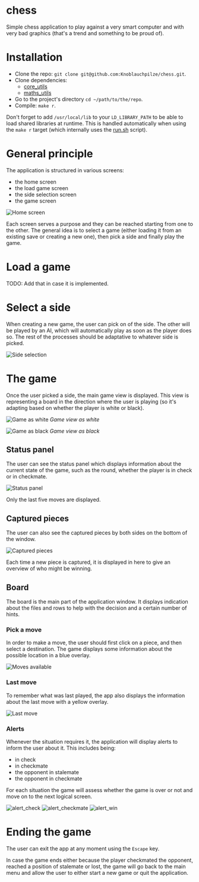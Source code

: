 
# chess

Simple chess application to play against a very smart computer and with very bad graphics (that's a trend and something to be proud of).

# Installation

- Clone the repo: `git clone git@github.com:Knoblauchpilze/chess.git`.
- Clone dependencies:
    * [core_utils](https://github.com/Knoblauchpilze/core_utils)
    * [maths_utils](https://github.com/Knoblauchpilze/maths_utils)
- Go to the project's directory `cd ~/path/to/the/repo`.
- Compile: `make r`.

Don't forget to add `/usr/local/lib` to your `LD_LIBRARY_PATH` to be able to load shared libraries at runtime. This is handled automatically when using the `make r` target (which internally uses the [run.sh](https://github.com/Knoblauchpilze/chess/blob/master/data/run.sh) script).

# General principle

The application is structured in various screens:
* the home screen
* the load game screen
* the side selection screen
* the game screen

![Home screen](resources/home_screen.png)

Each screen serves a purpose and they can be reached starting from one to the other. The general idea is to select a game (either loading it from an existing save or creating a new one), then pick a side and finally play the game.

# Load a game

TODO: Add that in case it is implemented.

# Select a side

When creating a new game, the user can pick on of the side. The other will be played by an AI, which will automatically play as soon as the player does so. The rest of the processes should be adaptative to whatever side is picked.

![Side selection](resources/side_selection.png)

# The game

Once the user picked a side, the main game view is displayed. This view is representing a board in the direction where the user is playing (so it's adapting based on whether the player is white or black).

![Game as white](resources/game_white.png)
_Game view as white_

![Game as black](resources/game_black.png)
_Game view as black_

## Status panel

The user can see the status panel which displays information about the current state of the game, such as the round, whether the player is in check or in checkmate.

![Status panel](resources/status_panel.png)

Only the last five moves are displayed.

## Captured pieces

The user can also see the captured pieces by both sides on the bottom of the window.

![Captured pieces](resources/captured_pieces.png)

Each time a new piece is captured, it is displayed in here to give an overview of who might be winning.

## Board

The board is the main part of the application window. It displays indication about the files and rows to help with the decision and a certain number of hints.

### Pick a move

In order to make a move, the user should first click on a piece, and then select a destination. The game displays some information about the possible location in a blue overlay.

![Moves available](resources/possible_moves.png)

### Last move

To remember what was last played, the app also displays the information about the last move with a yellow overlay.

![Last move](resources/last_move.png)

### Alerts

Whenever the situation requires it, the application will display alerts to inform the user about it. This includes being:
* in check
* in checkmate
* the opponent in stalemate
* the opponent in checkmate

For each situation the game will assess whether the game is over or not and move on to the next logical screen.

![alert_check](resources/alert_check.png)
![alert_checkmate](resources/alert_checkmate.png)
![alert_win](resources/alert_win.png)

# Ending the game

The user can exit the app at any moment using the `Escape` key.

In case the game ends either because the player checkmated the opponent, reached a position of stalemate or lost, the game will go back to the main menu and allow the user to either start a new game or quit the application.